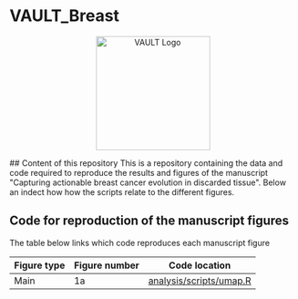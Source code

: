 # VAULT_Breast
<p align="center">
  <img src="assets/vault-logo.png" alt="VAULT Logo" width="200"/>
</p>
## Content of this repository
This is a repository containing the data and code required to reproduce the results and figures of the manuscript "Capturing actionable breast cancer evolution in discarded tissue".
Below an indect how how the scripts relate to the different figures. 

## Code for reproduction of the manuscript figures
The table below links which code reproduces each manuscript figure

| Figure type   | Figure number  | Code location |
| ------------- | -------------- | --------------| 
| Main          | 1a              | [analysis/scripts/umap.R](https://github.com/sanroman-24/tx100_rna_2024/blob/main/analysis/scripts/umap.R)|
